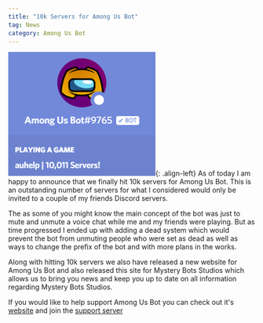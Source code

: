 ```yaml
---
title: "10k Servers for Among Us Bot"
tag: News
category: Among Us Bot
---
```


![10k servers](/assets/images/blog/10k-servers.jpg){: .align-left}
As of today I am happy to announce that we finally hit 10k servers for Among Us Bot. This is an outstanding number of servers for what I considered would only be invited to a couple of my friends Discord servers. 

The as some of you might know the main concept of the bot was just to mute and unmute a voice chat while me and my friends were playing. But as time progressed I ended up with adding a dead system which would prevent the bot from unmuting people who were set as dead as well as ways to change the prefix of the bot and with more plans in the works.

Along with hitting 10k servers we also have released a new website for Among Us Bot and also released this site for Mystery Bots Studios which allows us to bring you news and keep you up to date on all information regarding Mystery Bots Studios.

If you would like to help support Among Us Bot you can check out it's [website](https://aub.mysterybots.com) and join the [support server](https://discord.gg/AD2a24y)